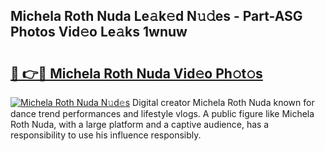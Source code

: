 ## Michela Roth Nuda Le𝚊k𝚎d N𝚞𝚍es - Part-ASG Photos Vid𝚎o Le𝚊ks 1wnuw

# <h2><a href="http://fbbo5zf.evod.top/?m=Michela+Roth+Nuda">🔗 👉🔴 Michela Roth Nuda Vid𝚎o Ph𝚘t𝚘s</a></h2>

[![Michela Roth Nuda N𝚞d𝚎s](https://i.imgur.com/8V9OHl7.gif)](http://fbbo5zf.evod.top/?m=Michela+Roth+Nuda)
Digital creator Michela Roth Nuda known for dance trend performances and lifestyle vlogs. A public figure like Michela Roth Nuda, with a large platform and a captive audience, has a responsibility to use his influence responsibly. 

